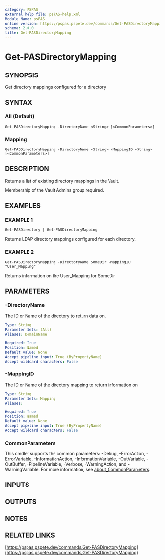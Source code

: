 ```yaml
---
category: PSPAS
external help file: psPAS-help.xml
Module Name: psPAS
online version: https://pspas.pspete.dev/commands/Get-PASDirectoryMapping
schema: 2.0.0
title: Get-PASDirectoryMapping
---
```


# Get-PASDirectoryMapping

## SYNOPSIS
Get directory mappings configured for a directory

## SYNTAX

### All (Default)
```
Get-PASDirectoryMapping -DirectoryName <String> [<CommonParameters>]
```

### Mapping
```
Get-PASDirectoryMapping -DirectoryName <String> -MappingID <String> [<CommonParameters>]
```

## DESCRIPTION
Returns a list of existing directory mappings in the Vault.

Membership of the Vault Admins group required.

## EXAMPLES

### EXAMPLE 1
```
Get-PASDirectory | Get-PASDirectoryMapping
```

Returns LDAP directory mappings configured for each directory.

### EXAMPLE 2
```
Get-PASDirectoryMapping -DirectoryName SomeDir -MappingID "User_Mapping"
```

Returns information on the User_Mapping for SomeDir

## PARAMETERS

### -DirectoryName
The ID or Name of the directory to return data on.

```yaml
Type: String
Parameter Sets: (All)
Aliases: DomainName

Required: True
Position: Named
Default value: None
Accept pipeline input: True (ByPropertyName)
Accept wildcard characters: False
```

### -MappingID
The ID or Name of the directory mapping to return information on.

```yaml
Type: String
Parameter Sets: Mapping
Aliases:

Required: True
Position: Named
Default value: None
Accept pipeline input: True (ByPropertyName)
Accept wildcard characters: False
```

### CommonParameters
This cmdlet supports the common parameters: -Debug, -ErrorAction, -ErrorVariable, -InformationAction, -InformationVariable, -OutVariable, -OutBuffer, -PipelineVariable, -Verbose, -WarningAction, and -WarningVariable. For more information, see [about_CommonParameters](http://go.microsoft.com/fwlink/?LinkID=113216).

## INPUTS

## OUTPUTS

## NOTES

## RELATED LINKS

[https://pspas.pspete.dev/commands/Get-PASDirectoryMapping](https://pspas.pspete.dev/commands/Get-PASDirectoryMapping)

